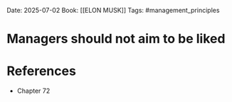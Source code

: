Date: 2025-07-02
Book: [[ELON MUSK]]
Tags: #management_principles 
# Managers should not aim to be liked



# References
- Chapter 72